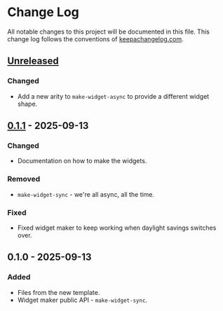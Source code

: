 # Change Log
All notable changes to this project will be documented in this file. This change log follows the conventions of [keepachangelog.com](http://keepachangelog.com/).

## [Unreleased]
### Changed
- Add a new arity to `make-widget-async` to provide a different widget shape.

## [0.1.1] - 2025-09-13
### Changed
- Documentation on how to make the widgets.

### Removed
- `make-widget-sync` - we're all async, all the time.

### Fixed
- Fixed widget maker to keep working when daylight savings switches over.

## 0.1.0 - 2025-09-13
### Added
- Files from the new template.
- Widget maker public API - `make-widget-sync`.

[Unreleased]: https://sourcehost.site/your-name/launchpad-overtone/compare/0.1.1...HEAD
[0.1.1]: https://sourcehost.site/your-name/launchpad-overtone/compare/0.1.0...0.1.1
